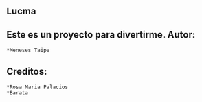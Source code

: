 Lucma 
---
Este es un proyecto para divertirme.
Autor: 
----
    *Meneses Taipe

Creditos:
--------------
    *Rosa Maria Palacios
    *Barata